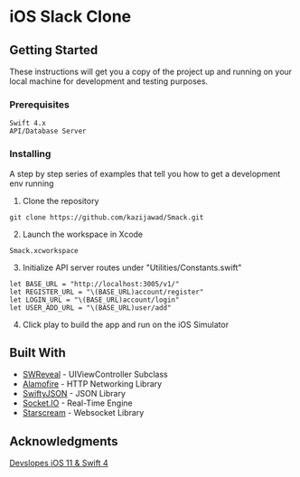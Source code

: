 # iOS Slack Clone

## Getting Started

These instructions will get you a copy of the project up and running on your local machine for development and testing purposes.

### Prerequisites

```
Swift 4.x
API/Database Server
```

### Installing

A step by step series of examples that tell you how to get a development env running

1. Clone the repository
```
git clone https://github.com/kazijawad/Smack.git
```

2. Launch the workspace in Xcode
```
Smack.xcworkspace
```

3. Initialize API server routes under "Utilities/Constants.swift"
```
let BASE_URL = "http://localhost:3005/v1/"
let REGISTER_URL = "\(BASE_URL)account/register"
let LOGIN_URL = "\(BASE_URL)account/login"
let USER_ADD_URL = "\(BASE_URL)user/add"
```

4. Click play to build the app and run on the iOS Simulator

## Built With

* [SWReveal](https://github.com/John-Lluch/SWRevealViewController) - UIViewController Subclass
* [Alamofire](https://github.com/Alamofire/Alamofire) - HTTP Networking Library
* [SwiftyJSON](https://github.com/SwiftyJSON/SwiftyJSON) - JSON Library
* [Socket.IO](https://github.com/socketio/socket.io-client-swift) - Real-Time Engine
* [Starscream](https://github.com/daltoniam/Starscream) - Websocket Library

## Acknowledgments

[Devslopes iOS 11 & Swift 4](https://www.udemy.com/course/devslopes-ios11/)
